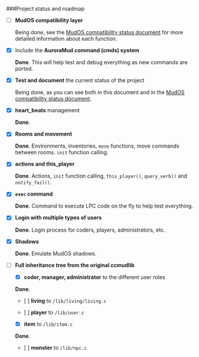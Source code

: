 ###Project status and roadmap

- [ ] **MudOS compatibility layer**

    Being done, see the [MudOS compatibility status document](status_compat.md) for more detailed information about each function.

- [x] Include the **AuroraMud command (cmds) system**

    **Done**. This will help test and debug everything as new commands are ported.

- [x] **Test and document** the current status of the project

    Being done, as you can see both in this document and in the [MudOS compatibility status document](status_compat.md).

- [x] **heart_beats** management

    **Done**.

- [x] **Rooms and movement**

    **Done**. Environments, inventories, `move` functions, move commands between rooms. `init` function calling.

- [x] **actions and this_player**

    **Done**. Actions, `init` function calling, `this_player()`, `query_verb()` and `notify_fail()`.

- [x] **`exec` command**

    **Done**. Command to execute LPC code on the fly to help test everything.

- [x] **Login with multiple types of users**

    **Done**. Login process for coders, players, administrators, etc.

- [x] **Shadows**

    **Done**. Emulate MudOS shadows.

- [ ] **Full inheritance tree from the original ccmudlib**

    - [x] **coder, manager, administrator** to the different user roles

    **Done**. 

    - [ ] **living** to `/lib/living/living.c`

    - [ ] **player** to `/lib/user.c`

    - [x] **item** to `/lib/item.c`

    **Done**. 

    - [ ] **monster** to `/lib/npc.c`

